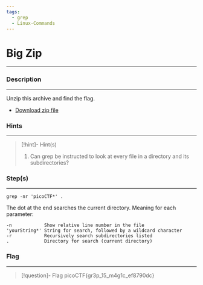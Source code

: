 ```yaml
---
tags:
  - grep
  - Linux-Commands
---
```

# Big Zip
---
### Description
---
Unzip this archive and find the flag.

- [Download zip file](https://artifacts.picoctf.net/c/505/big-zip-files.zip)
### Hints
---

> [!hint]- Hint(s)
> 1. Can grep be instructed to look at every file in a directory and its subdirectories?

### Step(s)
---
```
grep -nr 'picoCTF*' .
```

The dot at the end searches the current directory. Meaning for each parameter:

```
-n            Show relative line number in the file
'yourString*' String for search, followed by a wildcard character
-r            Recursively search subdirectories listed
.             Directory for search (current directory)
```
### Flag
---
> [!question]- Flag
> picoCTF{gr3p_15_m4g1c_ef8790dc}







